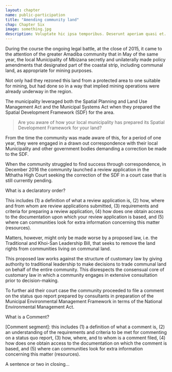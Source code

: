 ```yaml
---
layout: chapter
name: public-participation
title: "Amending community land"
chap: Chapter Six
image: something.jpg
description: Voluptate hic ipsa temporibus. Deserunt aperiam quasi et. Sit quibusdam animi expedita enim et. Voluptatem adipisci ducimus deleniti molestiae nihil odio. Quia maiores in officia. Est itaque quis et vitae. Quaerat nostrum suscipit voluptates voluptatem et consequatur ea.
---
```


During the course the ongoing legal battle, at the close of 2015, it came to the attention of the greater Amadiba community that in May of the same year, the local Municipality of Mbizana secretly and unilaterally made policy amendments that designated part of the coastal strip, including communal land, as appropriate for mining purposes.

Not only had they rezoned this land from a protected area to one suitable for mining, but had done so in a way that implied mining operations were already underway in the region.

The municipality leveraged both the Spatial Planning and Land Use Management Act and the Municipal Systems Act when they prepared the Spatial Development Framework (SDF) for the area.

> Are you aware of how your local municipality has prepared its Spatial Development Framework for your land?

From the time the community was made aware of this, for a period of one year, they were engaged in a drawn out correspondence with their local Municipality and other government bodies demanding a correction be made to the SDF. 

When the community struggled to find success through correspondence, in December 2016 the community launched a review application in the Mthatha High Court seeking the correction of the SDF in a court case that is still currently pending.

<div class="edu-segment">
<p class="edu-title">What is a declaratory order?</p>

This includes (1) a definition of what a review application is, (2) how, where and from whom are review applications submitted, (3) requirements and criteria for preparing a review application, (4) how does one obtain access to the documentation upon which your review application is based, and (5) where can communities look for extra information concerning this matter (resources).
</div>

Matters, however, might only be made worse by a proposed law, i.e. the Traditional and Khoi-San Leadership Bill, that seeks to remove the land rights from communities living on communal land.

This proposed law works against the structure of customary law by giving authority to traditional leadership to make decisions to trade communal land on behalf of the entire community. This disrespects the consensual core of customary law in which a community engages in extensive consultation prior to decision-making.

To further aid their court case the community proceeded to file a comment on the status quo report prepared by consultants in preparation of the Municipal Environmental Management Framework in terms of the National Environmental Management Act.

<div class="edu-segment">
<p class="edu-title">What is a Comment?</p>

[Comment segment]: this includes (1) a definition of what a comment is, (2) an understanding of the requirements and criteria to be met for commenting on a status quo report, (3) how, where, and to whom is a comment filed, (4) how does one obtain access to the documentation on which the comment is based, and (5) where can communities look for extra information concerning this matter (resources).
</div>

A sentence or two in closing...
